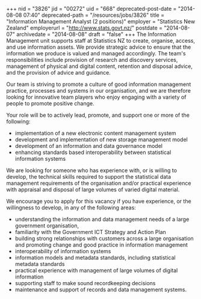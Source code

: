 +++
nid = "3826"
jid = "00272"
uid = "668"
deprecated-post-date = "2014-08-08 07:40"
deprecated-path = "/resources/jobs/3826"
title = "Information Management Analyst (2 positions)"
employer = "Statistics New Zealand"
employerurl = "http://www.stats.govt.nz/"
postdate = "2014-08-07"
archivedate = "2014-08-08"
draft = "false"
+++
The Information Management unit supports staff at Statistics NZ to
create, organise, access, and use information assets. We provide
strategic advice to ensure that the information we produce is valued and
managed accordingly. The team's responsibilities include provision of
research and discovery services, management of physical and digital
content, retention and disposal advice, and the provision of advice and
guidance.

Our team is striving to promote a culture of good information management
practice, processes and systems in our organisation, and we are
therefore looking for innovative team players who enjoy engaging with a
variety of people to promote positive change.

Your role will be to actively lead, promote, and support one or more of
the following:

-   implementation of a new electronic content management system
-   development and implementation of new storage management model
-   development of an information and data governance model
-   enhancing standards based interoperability between statistical
    information systems
  
We are looking for someone who has experience with, or is willing to
develop, the technical skills required to support the statistical data
management requirements of the organisation and/or practical experience
with appraisal and disposal of large volumes of varied digital material.

We encourage you to apply for this vacancy if you have experience, or
the willingness to develop, in any of the following areas:

-   understanding the information and data management needs of a large
    government organisation,
-   familiarity with the Government ICT Strategy and Action Plan
-   building strong relationships with customers across a large
    organisation and promoting change and good practice in information
    management
-   interoperability of information systems
-   information models and metadata standards, including statistical
    metadata standards
-   practical experience with management of large volumes of digital
    information
-   supporting staff to make sound recordkeeping decisions
-   maintenance and support of records and data management systems.
